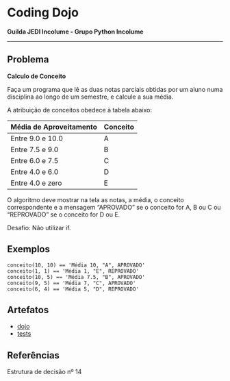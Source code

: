 # Coding Dojo

**Guilda JEDI Incolume - Grupo Python Incolume**

---

## Problema

**Calculo de Conceito**

Faça um programa que lê as duas notas parciais obtidas por um aluno numa disciplina ao longo de um semestre, e calcule a sua média.

A atribuição de conceitos obedece à tabela abaixo:

| Média de Aproveitamento  |Conceito|
|----|---|
|  Entre 9.0 e 10.0        |A|
|  Entre 7.5 e 9.0         |B|
|  Entre 6.0 e 7.5         |C|
|  Entre 4.0 e 6.0         |D|
|  Entre 4.0 e zero        |E|

O algoritmo deve mostrar na tela as notas, a média, o conceito correspondente e a mensagem “APROVADO” se o conceito for A, B ou C ou “REPROVADO” se o conceito for D ou E.

Desafio: Não utilizar if.

## Exemplos

```
conceito(10, 10) == 'Média 10, "A", APROVADO'
conceito(1, 1) == 'Média 1, "E", REPROVADO'
conceito(10, 5) == 'Média 7.5, "B", APROVADO'
conceito(9, 5) == 'Média 7, "C", APROVADO'
conceito(6, 4) == 'Média 5, "D", REPROVADO'
```

## Artefatos

- [dojo](./dojo20220831.py)
- [tests](./test_20220831.py)

## Referências

Estrutura de decisão nº 14
